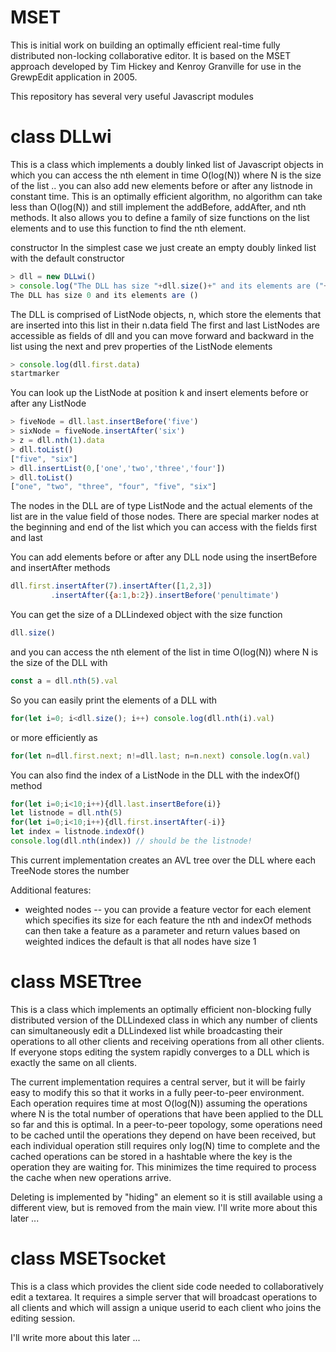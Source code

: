 # MSET

This is initial work on building an optimally efficient real-time fully distributed non-locking collaborative editor. 
It is based on the MSET approach developed by Tim Hickey and Kenroy Granville for use in the GrewpEdit application
in 2005.

This repository has several very useful Javascript modules

# class DLLwi
This is a class which implements a doubly linked list of Javascript objects in which you can access the nth element in time O(log(N)) where N is the size of the list .. you can also add new elements before or after any listnode in constant time. This is an optimally efficient algorithm, no algorithm can take less than O(log(N)) and still implement the addBefore, addAfter, and nth methods. It also allows you to define a family of size functions on the list elements and to use this function to find the nth element.

constructor
In the simplest case we just create an empty doubly linked list with the default constructor
```javascript
> dll = new DLLwi()
> console.log("The DLL has size "+dll.size()+" and its elements are ("+dll.toString()+")")
The DLL has size 0 and its elements are ()
```
The DLL is comprised of ListNode objects, n, which store the elements that are inserted into this list in their n.data field
The first and last ListNodes are accessible as fields of dll and you can move forward and backward in the
list using the next and prev properties of the ListNode elements
```javascript
> console.log(dll.first.data)
startmarker
```
You can look up the ListNode at position k and insert elements before or after any ListNode
```javascript
> fiveNode = dll.last.insertBefore('five')
> sixNode = fiveNode.insertAfter('six')
> z = dll.nth(1).data
> dll.toList()
["five", "six"]
> dll.insertList(0,['one','two','three','four'])
> dll.toList()
["one", "two", "three", "four", "five", "six"]
```

The nodes in the DLL are of type ListNode and the actual elements of the list are in the value field of those nodes.
There are special marker nodes at the beginning and end of the list which you can access with the fields first and last

You can add elements before or after any DLL node using the insertBefore and insertAfter methods
```javascript
dll.first.insertAfter(7).insertAfter([1,2,3])
         .insertAfter({a:1,b:2}).insertBefore('penultimate')
```
You can get the size of a DLLindexed object with the size function
```javascript
dll.size()
```
and you can access the nth element of the list in time O(log(N)) where N is the size of the DLL with
```javascript
const a = dll.nth(5).val
```
So you can easily print the elements of a DLL with
```javascript
for(let i=0; i<dll.size(); i++) console.log(dll.nth(i).val)
```
or more efficiently as
```javascript
for(let n=dll.first.next; n!=dll.last; n=n.next) console.log(n.val)
```

You can also find the index of a ListNode in the DLL with the indexOf() method
```javascript
for(let i=0;i<10;i++){dll.last.insertBefore(i)}
let listnode = dll.nth(5)
for(let i=0;i<10;i++){dll.first.insertAfter(-i)}
let index = listnode.indexOf()
console.log(dll.nth(index)) // should be the listnode!
```


This current implementation creates an AVL tree over the DLL where each TreeNode stores the number

Additional features:
* weighted nodes -- you can provide a feature vector for each element which specifies its size for each feature
  the nth and indexOf methods can then take a feature as a parameter and return values based on weighted indices
  the default is that all nodes have size 1


# class MSETtree
This is a class which implements an optimally efficient non-blocking fully distributed version of the DLLindexed class in which any number of clients can simultaneously edit a DLLindexed list while broadcasting their operations to all other clients and receiving operations from all other clients. If everyone stops editing the system rapidly converges to a DLL which is exactly the same on all clients. 

The current implementation requires a central server, but it will be fairly easy to modify this so that it works in a fully peer-to-peer environment. Each operation requires time at most O(log(N)) assuming the operations where N is the total number of operations that have been applied to the DLL so far and this is optimal.  In a peer-to-peer topology, some operations need to be cached until the operations they depend on have been received, but each individual operation still requires only log(N) time to complete and the cached operations can be stored in a hashtable where the key is the operation they are waiting for.
This minimizes the time required to process the cache when new operations arrive.

Deleting is implemented by "hiding" an element so it is still available using a different view, but is removed from the main view. I'll write more about this later ...


# class MSETsocket
This is a class which provides the client side code needed to collaboratively edit a textarea. It requires a simple server that will broadcast operations to all clients and which will assign a unique userid to each client who joins the editing session. 

I'll write more about this later ...
